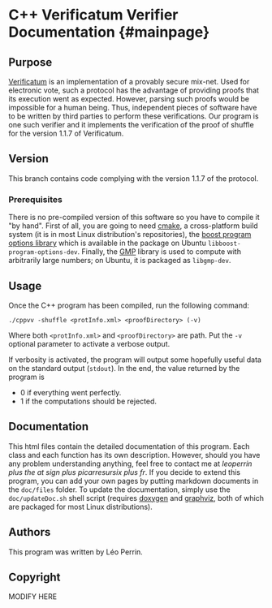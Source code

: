 C++ Verificatum Verifier Documentation                      {#mainpage}
======================================

## Purpose ##

[Verificatum](http://www.verificatum.org) is an implementation of a
provably secure mix-net. Used for electronic vote, such a protocol has
the advantage of providing proofs that its execution went as
expected. However, parsing such proofs would be impossible for a human
being. Thus, independent pieces of software have to be written by
third parties to perform these verifications. Our program is one such
verifier and it implements the verification of the proof of shuffle
for the version 1.1.7 of Verificatum.


## Version ##

This branch contains code complying with the version 1.1.7 of the
protocol.


### Prerequisites ###

There is no pre-compiled version of this software so you have to
compile it "by hand". First of all, you are going to need
[cmake](http://www.cmake.org/), a cross-platform build system (it is
in most Linux distribution's repositories), the
[boost program options library](http://www.boost.org/doc/libs/1_54_0/doc/html/program_options.html)
which is available in the package on Ubuntu
`libboost-program-options-dev`. Finally, the [GMP](http://gmplib.org/)
library is used to compute with arbitrarily large numbers; on Ubuntu,
it is packaged as `libgmp-dev`.


## Usage ##

Once the C++ program has been compiled, run the following command:

    ./cppvv -shuffle <protInfo.xml> <proofDirectory> (-v)
    
Where both `<protInfo.xml>` and `<proofDirectory>` are path. Put the
`-v` optional parameter to activate a verbose output.

If verbosity is activated, the program will output some hopefully
useful data on the standard output (`stdout`). In the end, the value
returned by the program is

+ 0 if everything went perfectly.
+ 1 if the computations should be rejected.

## Documentation ##

This html files contain the detailed documentation of this
program. Each class and each function has its own
description. However, should you have any problem understanding
anything, feel free to contact me at *leoperrin plus the at sign plus
picarresursix plus fr*. If you decide to extend this program, you can
add your own pages by putting markdown documents in the `doc/files`
folder. To update the documentation, simply use the `doc/updateDoc.sh`
shell script (requires [doxygen](www.stack.nl/~dimitri/doxygen/) and
[graphviz](http://www.graphviz.org/), both of which are packaged for
most Linux distributions).


## Authors ##

This program was written by Léo Perrin.

## Copyright ##

MODIFY HERE

